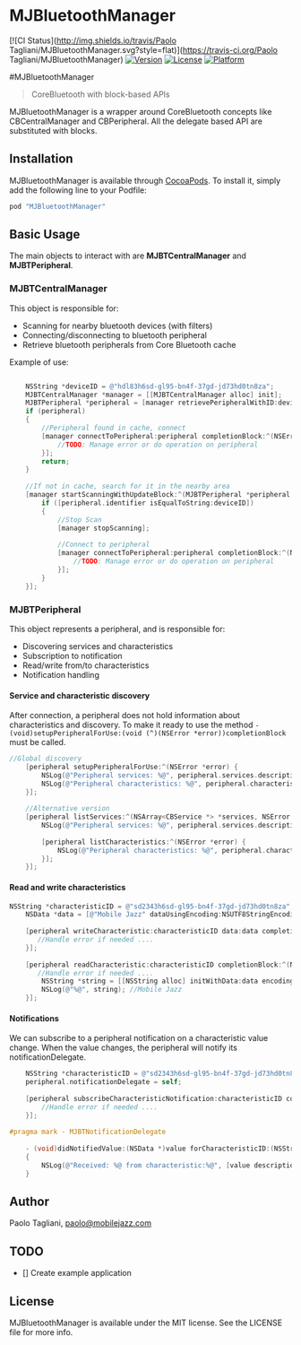 # MJBluetoothManager

[![CI Status](http://img.shields.io/travis/Paolo Tagliani/MJBluetoothManager.svg?style=flat)](https://travis-ci.org/Paolo Tagliani/MJBluetoothManager)
[![Version](https://img.shields.io/cocoapods/v/MJBluetoothManager.svg?style=flat)](http://cocoapods.org/pods/MJBluetoothManager)
[![License](https://img.shields.io/cocoapods/l/MJBluetoothManager.svg?style=flat)](http://cocoapods.org/pods/MJBluetoothManager)
[![Platform](https://img.shields.io/cocoapods/p/MJBluetoothManager.svg?style=flat)](http://cocoapods.org/pods/MJBluetoothManager)

#MJBluetoothManager

> CoreBluetooth with block-based APIs

MJBluetoothManager is a wrapper around CoreBluetooth concepts like CBCentralManager and CBPeripheral. All the delegate based API are substituted with blocks.

## Installation

MJBluetoothManager is available through [CocoaPods](http://cocoapods.org). To install
it, simply add the following line to your Podfile:

```ruby
pod "MJBluetoothManager"
```

## Basic Usage
The main objects to interact with are **MJBTCentralManager** and **MJBTPeripheral**.

### MJBTCentralManager

This object is responsible for:

- Scanning for nearby bluetooth devices (with filters)
- Connecting/disconnecting to bluetooth peripheral
- Retrieve bluetooth peripherals from Core Bluetooth cache

Example of use:

```objective-c

    NSString *deviceID = @"hdl83h6sd-gl95-bn4f-37gd-jd73hd0tn8za";
    MJBTCentralManager *manager = [[MJBTCentralManager alloc] init];
    MJBTPeripheral *peripheral = [manager retrievePeripheralWithID:deviceID];
    if (peripheral)
    {
        //Peripheral found in cache, connect
        [manager connectToPeripheral:peripheral completionBlock:^(NSError *error) {
            //TODO: Manage error or do operation on peripheral
        }];
        return;
    }
    
    //If not in cache, search for it in the nearby area
    [manager startScanningWithUpdateBlock:^(MJBTPeripheral *peripheral, NSError *error) {
        if ([peripheral.identifier isEqualToString:deviceID])
        {
            //Stop Scan
            [manager stopScanning];
            
            //Connect to peripheral
            [manager connectToPeripheral:peripheral completionBlock:^(NSError *error) {
                //TODO: Manage error or do operation on peripheral
            }];
        }
    }];
``` 

### MJBTPeripheral

This object represents a peripheral, and is responsible for:

- Discovering services and characteristics
- Subscription to notification
- Read/write from/to characteristics
- Notification handling

#### Service and characteristic discovery

After connection, a peripheral does not hold information about characteristics and discovery. To make it ready to use the method `- (void)setupPeripheralForUse:(void (^)(NSError *error))completionBlock` must be called.

```objective-c
//Global discovery
    [peripheral setupPeripheralForUse:^(NSError *error) {
        NSLog(@"Peripheral services: %@", peripheral.services.description);
        NSLog(@"Peripheral characteristics: %@", peripheral.characteristics.description);
    }];
    
    //Alternative version
    [peripheral listServices:^(NSArray<CBService *> *services, NSError *error) {
        NSLog(@"Peripheral services: %@", peripheral.services.description);
        
        [peripheral listCharacteristics:^(NSError *error) {
            NSLog(@"Peripheral characteristics: %@", peripheral.characteristics.description);
        }];
    }];
``` 
#### Read and write characteristics

```objective-c
NSString *characteristicID = @"sd2343h6sd-gl95-bn4f-37gd-jd73hd0tn8za";
    NSData *data = [@"Mobile Jazz" dataUsingEncoding:NSUTF8StringEncoding];
    
    [peripheral writeCharacteristic:characteristicID data:data completionBlock:^(NSError *error) {
       //Handle error if needed ....
    }];
    
    [peripheral readCharacteristic:characteristicID completionBlock:^(NSData *data, NSError *error) {
       //Handle error if needed ....
        NSString *string = [[NSString alloc] initWithData:data encoding:NSUTF8StringEncoding];
        NSLog(@"%@", string); //Mobile Jazz
    }];
``` 

#### Notifications

We can subscribe to a peripheral notification on a characteristic value change. When the value changes, the peripheral will notify its notificationDelegate.

```objective-c
    NSString *characteristicID = @"sd2343h6sd-gl95-bn4f-37gd-jd73hd0tn8za";
    peripheral.notificationDelegate = self;
    
    [peripheral subscribeCharacteristicNotification:characteristicID completionBlock:^(NSError *error) {
        //Handle error if needed ....
    }];
    
#pragma mark - MJBTNotificationDelegate
    
    - (void)didNotifiedValue:(NSData *)value forCharacteristicID:(NSString *)characteristicID
    {
        NSLog(@"Received: %@ from characteristic:%@", [value description], characteristicID);
    }
``` 

## Author

Paolo Tagliani, paolo@mobilejazz.com

## TODO

- [] Create example application

## License

MJBluetoothManager is available under the MIT license. See the LICENSE file for more info.
